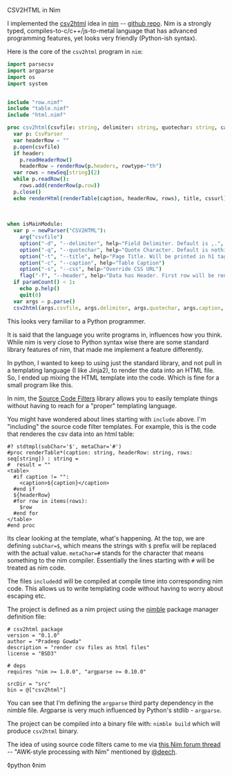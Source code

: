 CSV2HTML in Nim

I implemented the [csv2html](https://btbytes.github.io/2020-06-05-2-csv2html.html) idea in [nim](https://nim-lang.org) -- [github repo](https://github.com/btbytes/csv2html.nim). Nim is a strongly typed, compiles-to-c/c++/js-to-metal language that has advanced programming features, yet looks very friendly (Python-ish syntax).

Here is the core of the `csv2html` program in `nim`:

```nim
import parsecsv
import argparse
import os
import system


include "row.nimf"
include "table.nimf"
include "html.nimf"

proc csv2html(csvfile: string, delimiter: string, quotechar: string, caption: string, title: string, header: bool, cssurl: string) = 
  var p: CsvParser
  var headerRow = ""
  p.open(csvfile)
  if header:
    p.readHeaderRow()
    headerRow = renderRow(p.headers, rowtype="th")
  var rows = newSeq[string](2)
  while p.readRow():
    rows.add(renderRow(p.row))
  p.close()
  echo renderHtml(renderTable(caption, headerRow, rows), title, cssurl)
  
  
  
when isMainModule:
  var p = newParser("CSV2HTML"):
    arg("csvfile")
    option("-d", "--delimiter", help="Field Delimiter. Default is ,.", default=",")
    option("-q", "--quotechar", help="Quote Character. Default is nothing")
    option("-t", "--title", help="Page Title. Will be printed in h1 tag")
    option("-c", "--caption", help="Table Caption")
    option("-s", "--css", help="Override CSS URL")
    flag("-f", "--header", help="Data has Header. First row will be rendered as `th`")
  if paramCount() < 1:
    echo p.help()
    quit(0)
  var args = p.parse()
  csv2html(args.csvfile, args.delimiter, args.quotechar, args.caption, ar
```

This looks very familiar to a Python programmer. 

It is said that the language you write programs in, influences how you think. While nim is very close to Python syntax wise there are some standard library features of nim, that made me implement a feature differently. 

In python, I wanted to keep to using just the standard library, and not pull in a templating language (I like Jinja2), to render the data into an HTML file. So, I ended up mixing the HTML template into the code. Which is fine for a small program like this. 

In nim, the [Source Code Filters](https://nim-lang.org/docs/filters.html)  library allows you to easily template things without having to reach for a "proper" templating language. 

You might have wondered about lines starting with `include` above. I'm "including" the source code filter templates. For example, this is the code that renderes the csv data into an html table:

```
#? stdtmpl(subChar='$', metaChar='#')
#proc renderTable*(caption: string, headerRow: string, rows: seq[string]) : string = 
#  result = ""
<table>
  #if caption != "":
    <caption>${caption}</caption>
  #end if
  ${headerRow}
  #for row in items(rows):
    $row
  #end for
</table>
#end proc
```


Its clear looking at the template, what's happening. At the top, we are defining `subChar=$`, which means the strings with `$` prefix will be replaced with the actual value. `metaChar=#` stands for the character that means something to the nim compiler. Essentially the lines starting with `#` will be treated as nim code.


The files `included`d will be compiled at compile time into corresponding nim code. This allows us to write templating code without having to worry about escaping etc.

The project is defined as a nim project using the [nimble](https://github.com/nim-lang/nimble) package manager definition file:

```
# csv2html package
version = "0.1.0"
author = "Pradeep Gowda"
description = "render csv files as html files"
license = "BSD3"

# deps
requires "nim >= 1.0.0", "argparse >= 0.10.0"

srcDir = "src"
bin = @["csv2html"]

```

You can see that I'm defining the `argparse` third party dependency in the nimble file. Argparse is very much influenced by Python's stdlib - `argparse`.

The project can be compiled into a binary file with: `nimble build` which will produce  `csv2html` binary.


The idea of using source code filters came to me via [this Nim forum thread](https://forum.nim-lang.org/t/6403) -- "AWK-style processing with Nim" mentioned by [\@deech](https://twitter.com/deech/status/1268690739413819392?s=20).


◊python ◊nim
